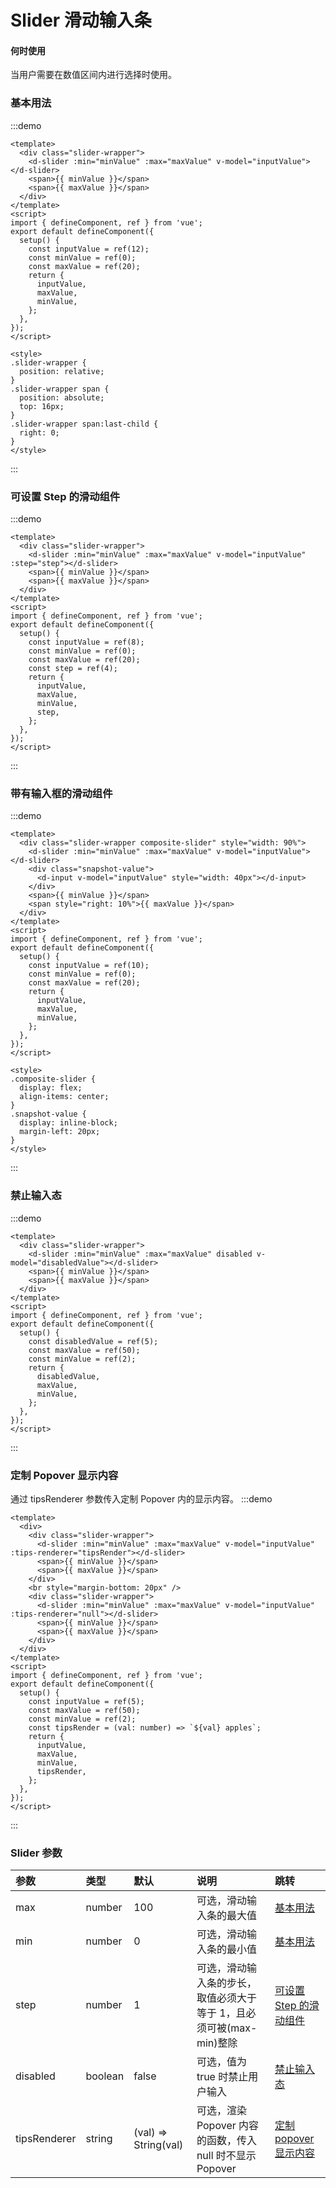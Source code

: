 # Slider 滑动输入条

#### 何时使用

当用户需要在数值区间内进行选择时使用。

### 基本用法

:::demo

```vue
<template>
  <div class="slider-wrapper">
    <d-slider :min="minValue" :max="maxValue" v-model="inputValue"></d-slider>
    <span>{{ minValue }}</span>
    <span>{{ maxValue }}</span>
  </div>
</template>
<script>
import { defineComponent, ref } from 'vue';
export default defineComponent({
  setup() {
    const inputValue = ref(12);
    const minValue = ref(0);
    const maxValue = ref(20);
    return {
      inputValue,
      maxValue,
      minValue,
    };
  },
});
</script>

<style>
.slider-wrapper {
  position: relative;
}
.slider-wrapper span {
  position: absolute;
  top: 16px;
}
.slider-wrapper span:last-child {
  right: 0;
}
</style>
```

:::

### 可设置 Step 的滑动组件

:::demo

```vue
<template>
  <div class="slider-wrapper">
    <d-slider :min="minValue" :max="maxValue" v-model="inputValue" :step="step"></d-slider>
    <span>{{ minValue }}</span>
    <span>{{ maxValue }}</span>
  </div>
</template>
<script>
import { defineComponent, ref } from 'vue';
export default defineComponent({
  setup() {
    const inputValue = ref(8);
    const minValue = ref(0);
    const maxValue = ref(20);
    const step = ref(4);
    return {
      inputValue,
      maxValue,
      minValue,
      step,
    };
  },
});
</script>
```

:::

### 带有输入框的滑动组件

:::demo

```vue
<template>
  <div class="slider-wrapper composite-slider" style="width: 90%">
    <d-slider :min="minValue" :max="maxValue" v-model="inputValue"></d-slider>
    <div class="snapshot-value">
      <d-input v-model="inputValue" style="width: 40px"></d-input>
    </div>
    <span>{{ minValue }}</span>
    <span style="right: 10%">{{ maxValue }}</span>
  </div>
</template>
<script>
import { defineComponent, ref } from 'vue';
export default defineComponent({
  setup() {
    const inputValue = ref(10);
    const minValue = ref(0);
    const maxValue = ref(20);
    return {
      inputValue,
      maxValue,
      minValue,
    };
  },
});
</script>

<style>
.composite-slider {
  display: flex;
  align-items: center;
}
.snapshot-value {
  display: inline-block;
  margin-left: 20px;
}
</style>
```

:::

### 禁止输入态

:::demo

```vue
<template>
  <div class="slider-wrapper">
    <d-slider :min="minValue" :max="maxValue" disabled v-model="disabledValue"></d-slider>
    <span>{{ minValue }}</span>
    <span>{{ maxValue }}</span>
  </div>
</template>
<script>
import { defineComponent, ref } from 'vue';
export default defineComponent({
  setup() {
    const disabledValue = ref(5);
    const maxValue = ref(50);
    const minValue = ref(2);
    return {
      disabledValue,
      maxValue,
      minValue,
    };
  },
});
</script>
```

:::

### 定制 Popover 显示内容

通过 tipsRenderer 参数传入定制 Popover 内的显示内容。
:::demo

```vue
<template>
  <div>
    <div class="slider-wrapper">
      <d-slider :min="minValue" :max="maxValue" v-model="inputValue" :tips-renderer="tipsRender"></d-slider>
      <span>{{ minValue }}</span>
      <span>{{ maxValue }}</span>
    </div>
    <br style="margin-bottom: 20px" />
    <div class="slider-wrapper">
      <d-slider :min="minValue" :max="maxValue" v-model="inputValue" :tips-renderer="null"></d-slider>
      <span>{{ minValue }}</span>
      <span>{{ maxValue }}</span>
    </div>
  </div>
</template>
<script>
import { defineComponent, ref } from 'vue';
export default defineComponent({
  setup() {
    const inputValue = ref(5);
    const maxValue = ref(50);
    const minValue = ref(2);
    const tipsRender = (val: number) => `${val} apples`;
    return {
      inputValue,
      maxValue,
      minValue,
      tipsRender,
    };
  },
});
</script>
```

:::

### Slider 参数

| 参数         | 类型    | 默认                 | 说明                                                                | 跳转                                            |
| :----------- | :------ | :------------------- | :------------------------------------------------------------------ | :---------------------------------------------- |
| max          | number  | 100                  | 可选，滑动输入条的最大值                                            | [基本用法](#基本用法)                           |
| min          | number  | 0                    | 可选，滑动输入条的最小值                                            | [基本用法](#基本用法)                           |
| step         | number  | 1                    | 可选，滑动输入条的步长，取值必须大于等于 1，且必须可被(max-min)整除 | [可设置 Step 的滑动组件](#可设置step的滑动组件) |
| disabled     | boolean | false                | 可选，值为 true 时禁止用户输入                                      | [禁止输入态](#禁止输入态)                       |
| tipsRenderer | string  | (val) => String(val) | 可选，渲染 Popover 内容的函数，传入 null 时不显示 Popover           | [定制 popover 显示内容](#定制popover显示内容)   |
